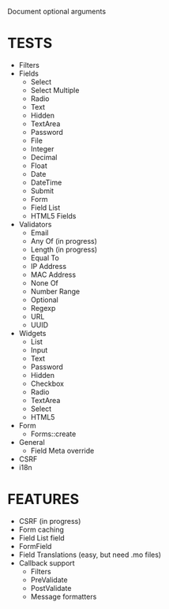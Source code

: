 Document optional arguments

TESTS
======
- Filters
- Fields
    - Select
    - Select Multiple
    - Radio
    - Text
    - Hidden
    - TextArea
    - Password
    - File
    - Integer
    - Decimal
    - Float
    - Date
    - DateTime
    - Submit
    - Form
    - Field List
    - HTML5 Fields
- Validators
    - Email
    - Any Of (in progress)
    - Length (in progress)
    - Equal To
    - IP Address
    - MAC Address
    - None Of
    - Number Range
    - Optional
    - Regexp
    - URL
    - UUID
- Widgets
    - List
    - Input
    - Text
    - Password
    - Hidden
    - Checkbox
    - Radio
    - TextArea
    - Select
    - HTML5
- Form
    - Forms::create
- General
    - Field Meta override
- CSRF
- i18n

FEATURES
==========
- CSRF (in progress)
- Form caching
- Field List field
- FormField
- Field Translations (easy, but need .mo files)
- Callback support
    - Filters
    - PreValidate
    - PostValidate
    - Message formatters